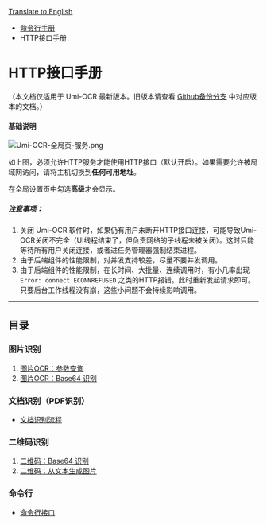 [Translate to English](https://github-com.translate.goog/hiroi-sora/Umi-OCR/blob/main/docs/http/README.md?_x_tr_sl=zh-CN&_x_tr_tl=en&_x_tr_hl=en&_x_tr_pto=wapp)

- [命令行手册](../README_CLI.md)
- HTTP接口手册

# HTTP接口手册

（本文档仅适用于 Umi-OCR 最新版本。旧版本请查看 [Github备份分支](https://github.com/hiroi-sora/Umi-OCR/branches) 中对应版本的文档。）

#### 基础说明

![Umi-OCR-全局页-服务.png](https://tupian.li/images/2023/10/25/653907e9bac06.png)

如上图，必须允许HTTP服务才能使用HTTP接口（默认开启）。如果需要允许被局域网访问，请将主机切换到**任何可用地址**。

在全局设置页中勾选**高级**才会显示。

##### 注意事项：

1. 关闭 Umi-OCR 软件时，如果仍有用户未断开HTTP接口连接，可能导致Umi-OCR关闭不完全（UI线程结束了，但负责网络的子线程未被关闭）。这时只能等待所有用户关闭连接，或者进任务管理器强制结束进程。  
2. 由于后端组件的性能限制，对并发支持较差，尽量不要并发调用。
3. 由于后端组件的性能限制，在长时间、大批量、连续调用时，有小几率出现 `Error: connect ECONNREFUSED` 之类的HTTP报错。此时重新发起请求即可。只要后台工作线程没有崩，这些小问题不会持续影响调用。

---

## 目录

### 图片识别

1. [图片OCR：参数查询](api_ocr.md#/api/ocr/get_options)
2. [图片OCR：Base64 识别](api_ocr.md#/api/ocr)

### 文档识别（PDF识别）

- [文档识别流程](api_doc.md#/api/doc)

### 二维码识别

1. [二维码：Base64 识别](api_qrcode.md#/api/qrcode)
2. [二维码：从文本生成图片](api_qrcode.md#/api/qrcode/text)

### 命令行

- [命令行接口](argv.md#/argv)
